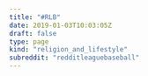 ```yaml
---
title: "#RLB"
date: 2019-01-03T10:03:05Z
draft: false
type: page
kind: "religion_and_lifestyle"
subreddit: "redditleaguebaseball"
---
```

